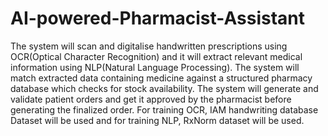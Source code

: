 # AI-powered-Pharmacist-Assistant
The system will scan and digitalise handwritten prescriptions using OCR(Optical Character Recognition) and it will extract relevant medical information using NLP(Natural Language Processing). The system will match extracted data containing medicine against a structured pharmacy database which checks for stock availability. The system will generate and validate patient orders and get it approved by the pharmacist before generating the finalized order.
For training OCR, IAM handwriting database Dataset will be used and for training NLP, RxNorm dataset will be used.